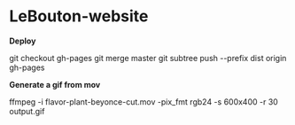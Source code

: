 # LeBouton-website


**Deploy**

git checkout gh-pages
git merge master
git subtree push --prefix dist origin gh-pages


**Generate a gif from mov**

ffmpeg -i flavor-plant-beyonce-cut.mov -pix_fmt rgb24 -s 600x400 -r 30  output.gif